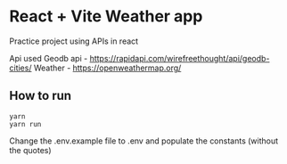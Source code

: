 # React + Vite Weather app

Practice project using APIs in react

Api used
Geodb api - https://rapidapi.com/wirefreethought/api/geodb-cities/
Weather - https://openweathermap.org/

## How to run

```
yarn
yarn run
```

Change the .env.example file to .env and populate the constants (without the quotes)
